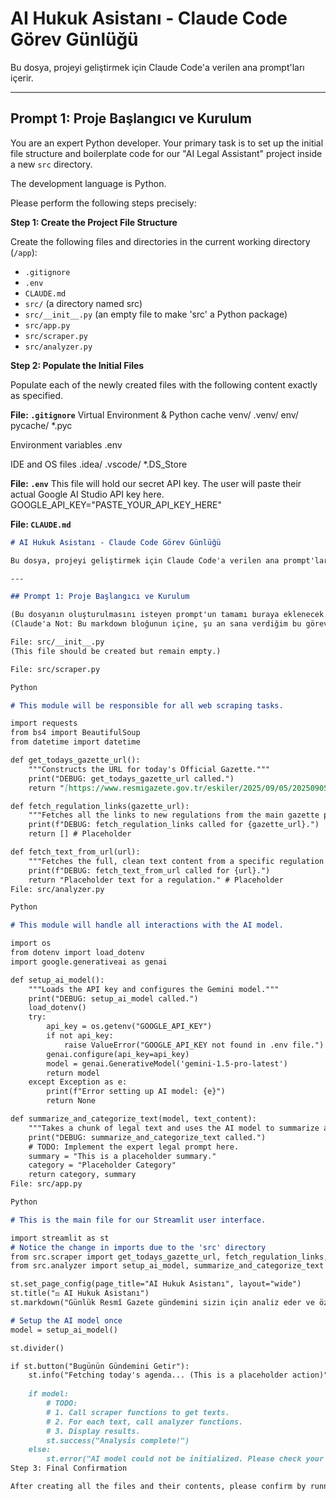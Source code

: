 # AI Hukuk Asistanı - Claude Code Görev Günlüğü

Bu dosya, projeyi geliştirmek için Claude Code'a verilen ana prompt'ları içerir.

---

## Prompt 1: Proje Başlangıcı ve Kurulum

You are an expert Python developer. Your primary task is to set up the initial file structure and boilerplate code for our "AI Legal Assistant" project inside a new `src` directory.

The development language is Python.

Please perform the following steps precisely:

**Step 1: Create the Project File Structure**

Create the following files and directories in the current working directory (`/app`):
- `.gitignore`
- `.env`
- `CLAUDE.md`
- `src/` (a directory named src)
- `src/__init__.py` (an empty file to make 'src' a Python package)
- `src/app.py`
- `src/scraper.py`
- `src/analyzer.py`

**Step 2: Populate the Initial Files**

Populate each of the newly created files with the following content exactly as specified.

**File: `.gitignore`**
Virtual Environment & Python cache
venv/
.venv/
env/
pycache/
*.pyc

Environment variables
.env

IDE and OS files
.idea/
.vscode/
*.DS_Store


**File: `.env`**
This file will hold our secret API key.
The user will paste their actual Google AI Studio API key here.
GOOGLE_API_KEY="PASTE_YOUR_API_KEY_HERE"


**File: `CLAUDE.md`**
```markdown
# AI Hukuk Asistanı - Claude Code Görev Günlüğü

Bu dosya, projeyi geliştirmek için Claude Code'a verilen ana prompt'ları içerir.

---

## Prompt 1: Proje Başlangıcı ve Kurulum

(Bu dosyanın oluşturulmasını isteyen prompt'un tamamı buraya eklenecek.)
(Claude'a Not: Bu markdown bloğunun içine, şu an sana verdiğim bu görevin tamamını (prompt'un tamamını) yapıştır.)

File: src/__init__.py
(This file should be created but remain empty.)

File: src/scraper.py

Python

# This module will be responsible for all web scraping tasks.

import requests
from bs4 import BeautifulSoup
from datetime import datetime

def get_todays_gazette_url():
    """Constructs the URL for today's Official Gazette."""
    print("DEBUG: get_todays_gazette_url called.")
    return "[https://www.resmigazete.gov.tr/eskiler/2025/09/05/20250905.htm](https://www.resmigazete.gov.tr/eskiler/2025/09/05/20250905.htm)" # Placeholder

def fetch_regulation_links(gazette_url):
    """Fetches all the links to new regulations from the main gazette page."""
    print(f"DEBUG: fetch_regulation_links called for {gazette_url}.")
    return [] # Placeholder

def fetch_text_from_url(url):
    """Fetches the full, clean text content from a specific regulation's URL."""
    print(f"DEBUG: fetch_text_from_url called for {url}.")
    return "Placeholder text for a regulation." # Placeholder
File: src/analyzer.py

Python

# This module will handle all interactions with the AI model.

import os
from dotenv import load_dotenv
import google.generativeai as genai

def setup_ai_model():
    """Loads the API key and configures the Gemini model."""
    print("DEBUG: setup_ai_model called.")
    load_dotenv()
    try:
        api_key = os.getenv("GOOGLE_API_KEY")
        if not api_key:
            raise ValueError("GOOGLE_API_KEY not found in .env file.")
        genai.configure(api_key=api_key)
        model = genai.GenerativeModel('gemini-1.5-pro-latest')
        return model
    except Exception as e:
        print(f"Error setting up AI model: {e}")
        return None

def summarize_and_categorize_text(model, text_content):
    """Takes a chunk of legal text and uses the AI model to summarize and categorize it."""
    print("DEBUG: summarize_and_categorize_text called.")
    # TODO: Implement the expert legal prompt here.
    summary = "This is a placeholder summary."
    category = "Placeholder Category"
    return category, summary
File: src/app.py

Python

# This is the main file for our Streamlit user interface.

import streamlit as st
# Notice the change in imports due to the 'src' directory
from src.scraper import get_todays_gazette_url, fetch_regulation_links, fetch_text_from_url
from src.analyzer import setup_ai_model, summarize_and_categorize_text

st.set_page_config(page_title="AI Hukuk Asistanı", layout="wide")
st.title("⚖️ AI Hukuk Asistanı")
st.markdown("Günlük Resmî Gazete gündemini sizin için analiz eder ve özetler.")

# Setup the AI model once
model = setup_ai_model()

st.divider()

if st.button("Bugünün Gündemini Getir"):
    st.info("Fetching today's agenda... (This is a placeholder action)")
    
    if model:
        # TODO:
        # 1. Call scraper functions to get texts.
        # 2. For each text, call analyzer functions.
        # 3. Display results.
        st.success("Analysis complete!")
    else:
        st.error("AI model could not be initialized. Please check your API key in the .env file.")
Step 3: Final Confirmation

After creating all the files and their contents, please confirm by running the tree /F command and showing me the output.